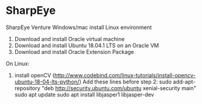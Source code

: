 # SharpEye
SharpEye Venture
Windows/mac install Linux environment
1. Download and install Oracle virtual machine
2. Download and install Ubuntu 18.04.1 LTS on an Oracle VM
3. Download and install Oracle Extension Package

On Linux:
1. install openCV (http://www.codebind.com/linux-tutorials/install-opencv-ubuntu-18-04-lts-python/)
    Add these lines before step 2: 
        sudo add-apt-repository "deb http://security.ubuntu.com/ubuntu xenial-security main"
        sudo apt update
        sudo apt install libjasper1 libjasper-dev

